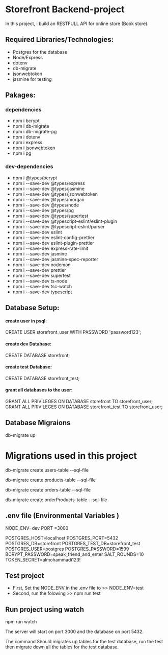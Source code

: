 
# Storefront Backend-project 
In this project, i build an RESTFULL API for online store (Book store). 


## Required Libraries/Technologies:
- Postgres for the database
- Node/Express
- dotenv 
- db-migrate 
- jsonwebtoken 
- jasmine for testing


## Pakages:
### dependencies
- npm i bcrypt
- npm i db-migrate
- npm i db-migrate-pg
- npm i dotenv
- npm i express
- npm i jsonwebtoken
- npm i pg 

### dev-dependencies
- npm i @types/bcrypt
- npm i --save-dev @types/express
- npm i --save-dev @types/jasmine
- npm i --save-dev @types/jsonwebtoken
- npm i --save-dev @types/morgan
- npm i --save-dev @types/node
- npm i --save-dev @types/pg
- npm i --save-dev @types/supertest
- npm i --save-dev @typescript-eslint/eslint-plugin
- npm i --save-dev @typescript-eslint/parser
- npm i --save-dev eslint
- npm i --save-dev eslint-config-prettier
- npm i --save-dev eslint-plugin-prettier
- npm i --save-dev express-rate-limit
- npm i --save-dev jasmine
- npm i --save-dev jasmine-spec-reporter
- npm i --save-dev nodemon
- npm i --save-dev prettier
- npm i --save-dev supertest
- npm i --save-dev ts-node
- npm i --save-dev tsc-watch
- npm i --save-dev typescript



## Database Setup:
#### create user in psql:
CREATE USER storefront_user WITH PASSWORD 'password123';

#### create dev Database:
CREATE DATABASE storefront;
#### create test Database:
CREATE DATABASE storefront_test;

#### grant all databases to the user:
GRANT ALL PRIVILEGES ON DATABASE storefront TO storefront_user;
 GRANT ALL PRIVILEGES ON DATABASE storefront_test TO storefront_user;
    
## Database Migraions
db-migrate up

# Migrations used in this project
db-migrate create users-table --sql-file

db-migrate create products-table --sql-file  

db-migrate create orders-table --sql-file

db-migrate create orderProducts-table --sql-file

## .env file  (Environmental Variables )
NODE_ENV=dev
PORT =3000

POSTGRES_HOST=localhost
POSTGRES_PORT=5432
POSTGRES_DB=storefront
POSTGRES_TEST_DB=storefront_test
POSTGRES_USER=postgres
POSTGRES_PASSWORD=1599
BCRYPT_PASSWORD=speak_friend_and_enter
SALT_ROUNDS=10
TOKEN_SECRET=almohammadi123!


## Test project
- First, Set the NODE_ENV in the .env file to >> NODE_ENV=test 
- Second, run the folowing >> npm run test

## Run project using watch
npm run watch

The server will start on port 3000 and the database on port 5432.


The command Should migrates up tables for the test database, run the test then migrate down all the tables for the test database.